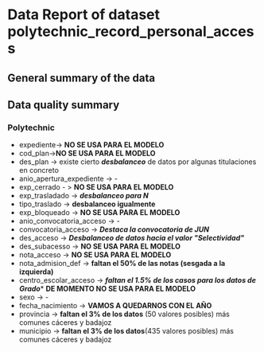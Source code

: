 # Data Report of dataset polytechnic_record_personal_access

## General summary of the data


## Data quality summary

### Polytechnic
* expediente-> **NO SE USA PARA EL MODELO**
* cod_plan->**NO SE USA PARA EL MODELO**
* des_plan -> existe cierto ***desbalanceo*** de datos por algunas titulaciones en concreto
* anio_apertura_expediente -> - 
* exp_cerrado - > **NO SE USA PARA EL MODELO**
* exp_trasladado -> ***desbalanceo para N***
* tipo_traslado -> **desbalanceo igualmente**
* exp_bloqueado -> **NO SE USA PARA EL MODELO**
* anio_convocatoria_acceso -> -
* convocatoria_acceso -> ***Destaca la convocatoria  de JUN***
* des_acceso -> ***Desbalanceo de datos hacia el valor "Selectividad"***
* des_subacesso -> **NO SE USA PARA EL MODELO**
* nota_acceso -> **NO SE USA PARA EL MODELO**
* nota_admision_def -> **faltan el 50% de las notas (sesgada a la izquierda)**
* centro_escolar_acceso -> ***faltan el 1.5% de los casos para los datos de Grado**** **DE MOMENTO NO SE USA PARA EL MODELO**
* sexo -> -
* fecha_nacimiento -> **VAMOS A QUEDARNOS CON EL AÑO**
* provincia -> **faltan el 3% de los datos** (50 valores posibles) más comunes cáceres y badajoz 
* municipio -> **faltan el 3% de los datos**(435 valores posibles) más comunes cáceres y badajoz 







